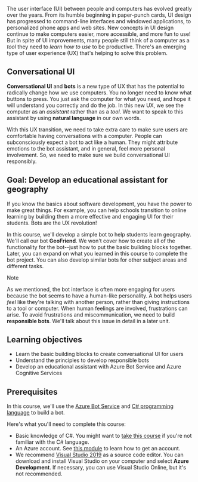<!-- Add introduction statement - This is the intro to model it on:

Air pollution can be incredibly harmful to human and animal health, and is caused by a number of factors, both natural and artificial. Factory output, burning different types of fuel and natural wildfires all contribute to a rise in air pollution. This pollution is airborne, and won't stay where it was produced, but can be carried many kilometers across the globe by the wind. In late 2019, for example, the smoke from wildfires in Australia reached New Zealand, over 2,000 kilometers away. 

-->

The user interface (UI) between people and computers has evolved greatly over the years. From its humble beginning in paper-punch cards, UI design has progressed to command-line interfaces and windowed applications, to personalized phone apps and web sites. New concepts in UI design continue to make computers easier, more accessible, and more fun to use! But in spite of UI improvements, many people still think of a computer as a _tool_ they need to _learn how to use_ to be productive. There's an emerging type of user experience (UX) that's helping to solve this problem. 

## Conversational UI

**Conversational UI** and **bots** is a new type of UX that has the potential to radically change how we use computers. You no longer need to know what buttons to press. You just ask the computer for what you need, and hope it will understand you correctly and do the job. In this new UX, we see the computer as an _assistant_ rather than as a _tool_. We want to speak to this assistant by using **natural language** in our own words.

With this UX transition, we need to take extra care to make sure users are comfortable having conversations with a computer. People can subconsciously expect a bot to act like a human. They might attribute emotions to the bot assistant, and in general, feel more personal involvement. So, we need to make sure we build conversational UI responsibly.

## Goal: Develop an educational assistant for geography

If you know the basics about software development, you have the power to make great things. For example, you can help schools transition to online learning by building them a more effective and engaging UI for their students. Bots are the UX revolution!

In this course, we'll develop a simple bot to help students learn geography. We'll call our bot **GeoFriend**. We won't cover how to create all of the functionality for the bot--just how to put the basic building blocks together. Later, you can expand on what you learned in this course to complete the bot project. You can also develop similar bots for other subject areas and different tasks.

> [!NOTE]
> As we mentioned, the bot interface is often more engaging for users because the bot seems to have a human-like personality. A bot helps users _feel_ like they're talking with another person, rather than giving instructions to a tool or computer. When human feelings are involved, frustrations can arise. To avoid frustrations and miscommunication, we need to build **responsible bots**. We'll talk about this issue in detail in a later unit.

## Learning objectives
<!-- Add more objectives to this list -->

- Learn the basic building blocks to create conversational UI for users
- Understand the principles to develop responsible bots
- Develop an educational assistant with Azure Bot Service and Azure Cognitive Services

## Prerequisites

In this course, we'll use the [Azure Bot Service][BotService] and [C# programming language][CSharp] to build a bot.

Here's what you'll need to complete this course:

- Basic knowledge of C#. You might want to [take this course][CSCourse] if you're not familiar with the C# language.
- An Azure account. See [this module][AzAccount] to learn how to get an account.
- We recommend [Visual Studio 2019][VS] as a source code editor. You can download and install Visual Studio on your computer and select **Azure Development**. If necessary, you can use Visual Studio Online, but it's not recommended.

<!-- Links -->

[BotService]: https://azure.microsoft.com/services/bot-service/
[CSharp]: https://dotnet.microsoft.com/learn/csharp
[CSCourse]: https://docs.microsoft.com/dotnet/csharp/tutorials/
[AzAccount]: https://docs.microsoft.com/learn/modules/create-an-azure-account/
[VS]: https://www.visualstudio.com/downloads/

